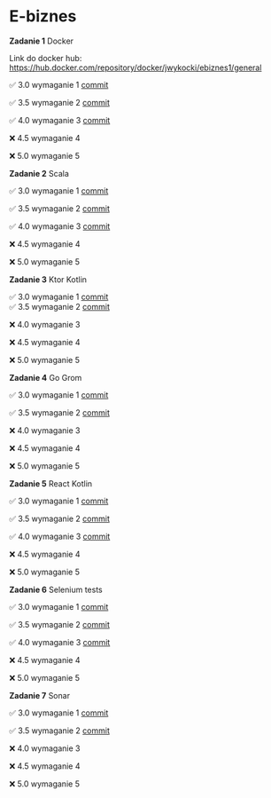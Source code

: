 # E-biznes

**Zadanie 1** Docker

Link do docker hub: https://hub.docker.com/repository/docker/jwykocki/ebiznes1/general

:white_check_mark: 3.0 wymaganie 1 [commit](https://github.com/jwykocki/ebiznes/commit/8d2c9fd4ee164030a7b8a2d9372a3900190f71d2)

:white_check_mark: 3.5 wymaganie 2 [commit](https://github.com/jwykocki/ebiznes/commit/8d2c9fd4ee164030a7b8a2d9372a3900190f71d2)

:white_check_mark: 4.0 wymaganie 3 [commit](https://github.com/jwykocki/ebiznes/commit/8d2c9fd4ee164030a7b8a2d9372a3900190f71d2)

:x: 4.5 wymaganie 4 

:x: 5.0 wymaganie 5

**Zadanie 2** Scala

:white_check_mark: 3.0 wymaganie 1 [commit](https://github.com/jwykocki/ebiznes/commit/9a8402a960a4a8cff9988a74a655d126f4567546)

:white_check_mark: 3.5 wymaganie 2 [commit](https://github.com/jwykocki/ebiznes/commit/9a8402a960a4a8cff9988a74a655d126f4567546)

:white_check_mark: 4.0 wymaganie 3 [commit](https://github.com/jwykocki/ebiznes/commit/9a8402a960a4a8cff9988a74a655d126f4567546)

:x: 4.5 wymaganie 4

:x: 5.0 wymaganie 5

**Zadanie 3** Ktor Kotlin

:white_check_mark: 3.0 wymaganie 1 [commit](https://github.com/jwykocki/ebiznes/pull/1/commits/05d496f3326773199bc3cb1cce50c943936fc649)  
:white_check_mark: 3.5 wymaganie 2 [commit](https://github.com/jwykocki/ebiznes/pull/1/commits/05d496f3326773199bc3cb1cce50c943936fc649)

:x: 4.0 wymaganie 3

:x: 4.5 wymaganie 4

:x: 5.0 wymaganie 5

**Zadanie 4** Go Grom

:white_check_mark: 3.0 wymaganie 1 [commit](https://github.com/jwykocki/ebiznes/pull/2/commits/635b71ff50ff3c79286988194f75b64526dbe5d6)     

:white_check_mark: 3.5 wymaganie 2 [commit](https://github.com/jwykocki/ebiznes/pull/2/commits/635b71ff50ff3c79286988194f75b64526dbe5d6)  

:x: 4.0 wymaganie 3

:x: 4.5 wymaganie 4

:x: 5.0 wymaganie 5

**Zadanie 5** React Kotlin

:white_check_mark: 3.0 wymaganie 1 [commit](https://github.com/jwykocki/ebiznes/pull/3/commits/c267a571229bb58ec51c6a1800b36dfdf9e906cf)

:white_check_mark: 3.5 wymaganie 2 [commit](https://github.com/jwykocki/ebiznes/pull/3/commits/c267a571229bb58ec51c6a1800b36dfdf9e906cf)

:white_check_mark: 4.0 wymaganie 3 [commit](https://github.com/jwykocki/ebiznes/pull/3/commits/c267a571229bb58ec51c6a1800b36dfdf9e906cf)

:x: 4.5 wymaganie 4

:x: 5.0 wymaganie 5

**Zadanie 6** Selenium tests

:white_check_mark: 3.0 wymaganie 1 [commit](https://github.com/jwykocki/ebiznes/pull/5/commits/4b1bba1bb3957cb9361e33db94bace837a61e2ac)  

:white_check_mark: 3.5 wymaganie 2 [commit](https://github.com/jwykocki/ebiznes/pull/5/commits/4b1bba1bb3957cb9361e33db94bace837a61e2ac)  

:white_check_mark: 4.0 wymaganie 3 [commit](https://github.com/jwykocki/ebiznes/pull/5/commits/bbcb9a092096c6280220f2d86950aab553f3bda6)  

:x: 4.5 wymaganie 4

:x: 5.0 wymaganie 5

**Zadanie 7** Sonar

:white_check_mark: 3.0 wymaganie 1 [commit](https://github.com/jwykocki/kotlin-backend/pull/1/commits/52c8d6c635753bc99f47a393068755e4b5d59a3e)

:white_check_mark: 3.5 wymaganie 2 [commit](https://github.com/jwykocki/kotlin-backend/pull/1/commits/52c8d6c635753bc99f47a393068755e4b5d59a3e)

:x: 4.0 wymaganie 3

:x: 4.5 wymaganie 4

:x: 5.0 wymaganie 5


